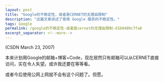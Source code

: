 ```yaml
---
layout: post
title: "Google的不稳定性，或者是CERNET的无理由限制"
description: "这篇文章讲述了使用 Google 服务的不稳定性。"
tags: Google
permalink: /google的不稳定性-或者是cernet的无理由限制-d1b9409c7fa8
excerpt_separator: <!--more-->
---
```

(CSDN March 23, 2007)

本来计划用Google的邮箱+博客+Code，现在居然只有邮箱可以从CERNET直接访问，实在令人失望。或许我还要在等等看。

或者今后使用公网上网就不会有这个问题了。但愿。
<!--more-->